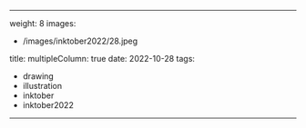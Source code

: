 
---
weight: 8
images:
- /images/inktober2022/28.jpeg

title:
multipleColumn: true
date: 2022-10-28
tags:
- drawing
- illustration
- inktober
- inktober2022
---


